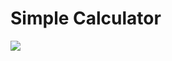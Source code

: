 # Simple Calculator #

![](https://s1.hostingkartinok.com/uploads/images/2022/02/f836effb380e13e785b4ff449363e09e.jpg)
